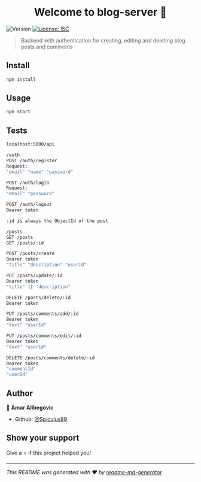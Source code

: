 <h1 align="center">Welcome to blog-server 👋</h1>
<p>
  <img alt="Version" src="https://img.shields.io/badge/version-1.0.0-blue.svg?cacheSeconds=2592000" />
  <a href="#" target="_blank">
    <img alt="License: ISC" src="https://img.shields.io/badge/License-ISC-yellow.svg" />
  </a>
</p>

> Backend with authentication for creating, editing and deleting blog posts and comments

## Install

```sh
npm install
```

## Usage

```sh
npm start
```

## Tests

```sh
localhost:5000/api

/auth
POST /auth/register
Request: 
"email" "name" "password"

POST /auth/login
Request:
"email" "password"

POST /auth/logout
Bearer token

:id is always the ObjectId of the post

/posts
GET /posts
GET /posts/:id

POST /posts/create
Bearer token
"title" "description" "userId"

PUT /posts/update/:id
Bearer token
"title" || "description"

DELETE /posts/delete/:id
Bearer token

PUT /posts/comments/add/:id
Bearer token
"text" "userId"

PUT /posts/comments/edit/:id
Bearer token
"text" "userId"

DELETE /posts/comments/delete/:id
Bearer token
"commentId"
"userId"
```

## Author

👤 **Amar Alibegovic**

* Github: [@Spiculus89](https://github.com/Spiculus89)

## Show your support

Give a ⭐️ if this project helped you!

***
_This README was generated with ❤️ by [readme-md-generator](https://github.com/kefranabg/readme-md-generator)_